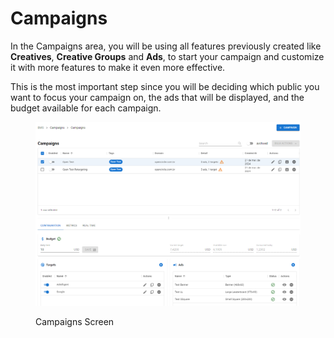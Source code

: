 # Campaigns

In the Campaigns area, you will be using all features previously created like **Creatives**, **Creative Groups** and **Ads**, to start your campaign and customize it with more features to make it even more effective.&#x20;

This is the most important step since you will be deciding which public you want to focus your campaign on, the ads that will be displayed, and the budget available for each campaign.

<figure><img src="../../.gitbook/assets/image (12).png" alt=""><figcaption><p>Campaigns Screen</p></figcaption></figure>
